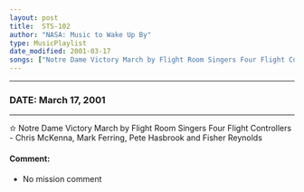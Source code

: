 ```yaml
---
layout: post
title:  STS-102
author: "NASA: Music to Wake Up By"
type: MusicPlaylist
date_modified: 2001-03-17
songs: ["Notre Dame Victory March by Flight Room Singers Four Flight Controllers - Chris McKenna, Mark Ferring, Pete Hasbrook and Fisher Reynolds"]
---
```


----
### DATE: March 17, 2001
----
✫ Notre Dame Victory March by Flight Room Singers Four Flight Controllers - Chris McKenna, Mark Ferring, Pete Hasbrook and Fisher Reynolds

#### Comment:
* No mission comment



<br/>
<center>
	<a target="_blank"
	   href="https://twitter.com/intent/tweet?hashtags=Space,NASA,Playlist,NASAWakeupCalls,SpaceProgram&text={{ page.author}}, '{{ page.songs.first }}' {{ page.title }}, {{ page.date | date: '%B %d, %Y' }}. {{ site.url }}{{ page.url }}&via=nasawakeupcalls"><i class="fab fa-twitter" alt="Tweet this page" style="font-size: 1.3em;"></i></a>
	&nbsp; 	<i class="fas fa-user-astronaut" style="font-size: 1.5em;"></i> &nbsp;
    <a type="amzn" search="'Notre Dame Victory March by Flight Room Singers Four Flight Controllers - Chris McKenna, Mark Ferring, Pete Hasbrook and Fisher Reynolds'" category="popular music">
    <i class="fab fa-amazon" style="font-size: 1.3em;"></i></a>
</center>
